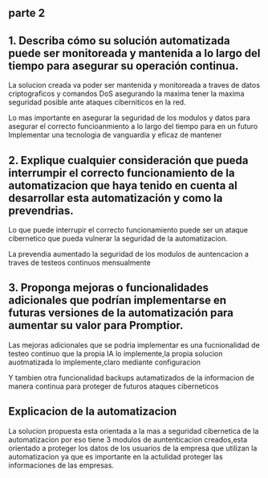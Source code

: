 ## parte 2

##   1. Describa cómo su solución automatizada puede ser monitoreada y mantenida a lo largo del tiempo para asegurar su operación continua.

<p>La solucion creada va poder ser mantenida y monitoreada a traves de datos criptograficos y comandos DoS asegurando la maxima tener la maxima seguridad posible ante ataques ciberniticos en la red.</p>
<p>Lo mas importante en asegurar la seguridad de los modulos y datos para asegurar el correcto funcioanmiento a lo largo del tiempo para en un futuro Implementar una tecnologia de vanguardia y eficaz de mantener</p>


##     2. Explique cualquier consideración que pueda interrumpir el correcto funcionamiento de la automatizacion que haya tenido en cuenta al desarrollar esta automatización y como la prevendrias.

<p>Lo que puede interrupir el correcto funcionamiento puede ser un ataque cibernetico que pueda vulnerar la seguridad de la automatizacion.</p>
<p>La prevendia aumentado la seguridad de los modulos de auntencacion a traves de testeos continuos mensualmente</p>



## 3. Proponga mejoras o funcionalidades adicionales que podrían implementarse en futuras versiones de la automatización para aumentar su valor para Promptior.

<p>Las mejoras adicionales que se podria implementar es una fucnionalidad de  testeo continuo que la propia IA lo implemente,la propia solucion auotmatizada lo implemente,claro mediante configuracion</p>
<p>Y tambien otra funcionalidad backups autamatizados de la informacion de manera continua para proteger de futuros ataques ciberneticos</p>


## Explicacion de la automatizacion

<p>La solucion propuesta esta orientada a la mas a seguridad cibernetica de la automatizacion por eso tiene 3 modulos de auntenticacion creados,esta orientado a proteger los datos de los usuarios de la empresa que utilizan la automatizacion ya que es importante en la actulidad proteger las informaciones de las empresas.</p>


